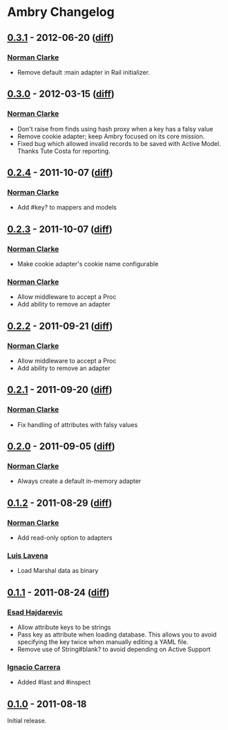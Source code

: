 # Ambry Changelog

## [0.3.1](https://github.com/norman/ambry/tree/0.3.1) - 2012-06-20 ([diff](https://github.com/norman/ambry/compare/0.3.0...0.3.1))

### [Norman Clarke](https://github.com/norman)

* Remove default :main adapter in Rail initializer.


## [0.3.0](https://github.com/norman/ambry/tree/0.3.0) - 2012-03-15 ([diff](https://github.com/norman/ambry/compare/0.2.4...0.3.0))

### [Norman Clarke](https://github.com/norman)

* Don't raise from finds using hash proxy when a key has a falsy value
* Remove cookie adapter; keep Ambry focused on its core mission.
* Fixed bug which allowed invalid records to be saved with Active Model. Thanks Tute Costa for reporting.

## [0.2.4](https://github.com/norman/ambry/tree/0.2.4) - 2011-10-07 ([diff](https://github.com/norman/ambry/compare/0.2.3...0.2.4))

### [Norman Clarke](https://github.com/norman)

* Add #key? to mappers and models

## [0.2.3](https://github.com/norman/ambry/tree/0.2.3) - 2011-10-07 ([diff](https://github.com/norman/ambry/compare/0.2.2...0.2.3))

### [Norman Clarke](https://github.com/norman)

* Make cookie adapter's cookie name configurable

### [Norman Clarke](https://github.com/norman)

* Allow middleware to accept a Proc
* Add ability to remove an adapter

## [0.2.2](https://github.com/norman/ambry/tree/0.2.2) - 2011-09-21 ([diff](https://github.com/norman/ambry/compare/0.2.1...0.2.2))

### [Norman Clarke](https://github.com/norman)

* Allow middleware to accept a Proc
* Add ability to remove an adapter


## [0.2.1](https://github.com/norman/ambry/tree/0.2.1) - 2011-09-20 ([diff](https://github.com/norman/ambry/compare/0.2.0...0.2.1))

### [Norman Clarke](https://github.com/norman)

* Fix handling of attributes with falsy values


## [0.2.0](https://github.com/norman/ambry/tree/0.2.0) - 2011-09-05 ([diff](https://github.com/norman/ambry/compare/0.1.2...0.2.0))

### [Norman Clarke](https://github.com/norman)

* Always create a default in-memory adapter

## [0.1.2](https://github.com/norman/ambry/tree/0.1.1) - 2011-08-29 ([diff](https://github.com/norman/ambry/compare/0.1.1...0.1.2))

### [Norman Clarke](https://github.com/norman)

* Add read-only option to adapters

### [Luis Lavena](https://github.com/luislavena)

* Load Marshal data as binary


## [0.1.1](https://github.com/norman/ambry/tree/0.1.1) - 2011-08-24 ([diff](https://github.com/norman/ambry/compare/0.1.0...0.1.1))

### [Esad Hajdarevic](https://github.com/esad)

* Allow attribute keys to be strings
* Pass key as attribute when loading database. This allows you to avoid specifying the key twice when manually editing a YAML file.
* Remove use of String#blank? to avoid depending on Active Support

### [Ignacio Carrera](https://github.com/nachokb)

* Added #last and #inspect


## [0.1.0](https://github.com/norman/ambry/tree/0.1.0) - 2011-08-18

Initial release.

